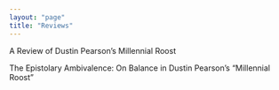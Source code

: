 ```yaml
---
layout: "page"
title: "Reviews"
---
```


A Review of Dustin Pearson’s Millennial Roost

The Epistolary Ambivalence: On Balance in Dustin Pearson’s “Millennial Roost”
